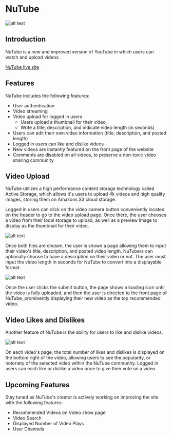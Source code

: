 # NuTube

![alt text](https://github.com/mwmadsen67/NuTube/blob/master/app/assets/images/nutube_logo2.png "Logo Title Text 1")

## Introduction

NuTube is a new and improved version of YouTube in which users can watch and upload videos.

[NuTube live site](https://nutube.herokuapp.com/#/)

## Features

NuTube includes the following features:

* User authentication
* Video streaming
* Video upload for logged in users
  * Users upload a thumbnail for their video
  * Write a title, description, and indicate video length (in seconds)
* Users can edit their own video information (title, description, and posted length)
* Logged in users can like and dislike videos
* New videos are instantly featured on the front page of the website
* Comments are disabled on all videos, to preserve a non-toxic video sharing community

## Video Upload

NuTube utilizes a high performance content storage technology called Active Storage, which allows it's users to upload 4k videos and high quality images, storing them on Amazons S3 cloud storage.

Logged in users can click on the video camera button conveniently located on the header to go to the video upload page. Once there, the user chooses a video from their local storage to upload, as well as a preview image to display as the thumbnail for their video.

![alt text](https://github.com/mwmadsen67/NuTube/blob/master/app/assets/images/VideoUpload1.png "Text 2")

Once both files are chosen, the user is shown a page allowing them to input their video's title, description, and posted video length. NuTubers can optionally choose to have a description on their video or not. The user must input the video length in seconds for NuTube to convert into a displayable format.

![alt text](https://github.com/mwmadsen67/NuTube/blob/master/app/assets/images/VideoUpload2.png "Text 3")

Once the user clicks the submit button, the page shows a loading icon until the video is fully uploaded, and then the user is directed to the front page of NuTube, prominently displaying their new video as the top recommended video.

## Video Likes and Dislikes

Another feature of NuTube is the ability for users to like and dislike videos.

![alt text](https://github.com/mwmadsen67/NuTube/blob/master/app/assets/images/VideoShow.png "Text 4")

On each video's page, the total number of likes and dislikes is displayed on the bottom right of the video, allowing users to see the popularity, or notoriety of the selected video within the NuTube community. Logged in users can each like or dislike a video once to give their vote on a video.

## Upcoming Features

Stay tuned as NuTube's creator is actively working on improving the site with the following features:

* Recommended Videos on Video show page
* Video Search
* Displayed Number of Video Plays
* User Channels
